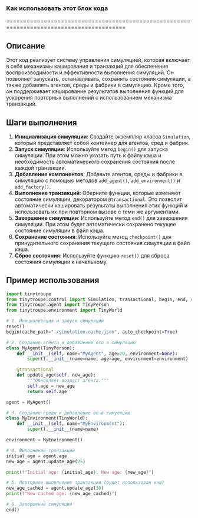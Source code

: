 ### **Как использовать этот блок кода**
=========================================================================================

Описание
-------------------------
Этот код реализует систему управления симуляцией, которая включает в себя механизмы кэширования и транзакций для обеспечения воспроизводимости и эффективности выполнения симуляций. Он позволяет запускать, останавливать, сохранять состояния симуляции, а также добавлять агентов, среды и фабрики в симуляцию. Кроме того, он поддерживает кэширование результатов выполнения функций для ускорения повторных выполнений с использованием механизма транзакций.

Шаги выполнения
-------------------------
1. **Инициализация симуляции**: Создайте экземпляр класса `Simulation`, который представляет собой контейнер для агентов, сред и фабрик.
2. **Запуск симуляции**: Используйте метод `begin()` для запуска симуляции. При этом можно указать путь к файлу кэша и необходимость автоматического сохранения состояния после каждой транзакции.
3. **Добавление компонентов**: Добавьте агентов, среды и фабрики в симуляцию с помощью методов `add_agent()`, `add_environment()` и `add_factory()`.
4. **Выполнение транзакций**: Оберните функции, которые изменяют состояние симуляции, декоратором `@transactional`. Это позволит автоматически кэшировать результаты выполнения этих функций и использовать их при повторном вызове с теми же аргументами.
5. **Завершение симуляции**: Используйте метод `end()` для завершения симуляции. При этом будет автоматически сохранено текущее состояние симуляции в файл кэша.
6. **Сохранение состояния**: Используйте метод `checkpoint()` для принудительного сохранения текущего состояния симуляции в файл кэша.
7. **Сброс состояния**: Используйте функцию `reset()` для сброса состояния симуляции к начальному.

Пример использования
-------------------------

```python
import tinytroupe
from tinytroupe.control import Simulation, transactional, begin, end, reset
from tinytroupe.agent import TinyPerson
from tinytroupe.environment import TinyWorld

# 1. Инициализация и запуск симуляции
reset()
begin(cache_path="./simulation.cache.json", auto_checkpoint=True)

# 2. Создание агента и добавление его в симуляцию
class MyAgent(TinyPerson):
    def __init__(self, name="MyAgent", age=20, environment=None):
        super().__init__(name=name, age=age, environment=environment)

    @transactional
    def update_age(self, new_age):
        """Обновляет возраст агента."""
        self.age = new_age
        return self.age

agent = MyAgent()

# 3. Создание среды и добавление ее в симуляцию
class MyEnvironment(TinyWorld):
    def __init__(self, name="MyEnvironment"):
        super().__init__(name=name)

environment = MyEnvironment()

# 4. Выполнение транзакции
initial_age = agent.age
new_age = agent.update_age(25)

print(f"Initial age: {initial_age}, New age: {new_age}")

# 5. Повторное выполнение транзакции (будет использован кэш)
new_age_cached = agent.update_age(30)
print(f"New cached age: {new_age_cached}")

# 6. Завершение симуляции
end()